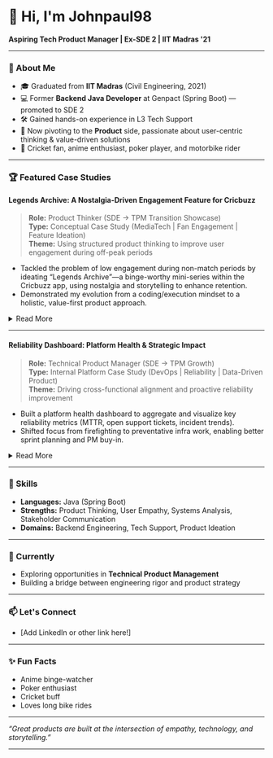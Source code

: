 # 👋 Hi, I'm Johnpaul98

**Aspiring Tech Product Manager | Ex-SDE 2 | IIT Madras '21**

---

### 🚀 About Me

- 🎓 Graduated from **IIT Madras** (Civil Engineering, 2021)
- 💻 Former **Backend Java Developer** at Genpact (Spring Boot) — promoted to SDE 2
- 🛠️ Gained hands-on experience in L3 Tech Support
- 🔄 Now pivoting to the **Product** side, passionate about user-centric thinking & value-driven solutions
- 🏏 Cricket fan, anime enthusiast, poker player, and motorbike rider

---

### 🏆 Featured Case Studies

#### Legends Archive: A Nostalgia-Driven Engagement Feature for Cricbuzz

> **Role:** Product Thinker (SDE → TPM Transition Showcase)  
> **Type:** Conceptual Case Study (MediaTech | Fan Engagement | Feature Ideation)  
> **Theme:** Using structured product thinking to improve user engagement during off-peak periods

- Tackled the problem of low engagement during non-match periods by ideating “Legends Archive”—a binge-worthy mini-series within the Cricbuzz app, using nostalgia and storytelling to enhance retention.
- Demonstrated my evolution from a coding/execution mindset to a holistic, value-first product approach.

<details>
<summary>Read More</summary>

#### 📌 Problem Statement
Cricket platforms like Cricbuzz see a sharp drop in user engagement during non-match periods. Younger fans who missed historic moments lack emotional connection, resulting in lower retention.

#### 👀 User Insight
> “I wish I could've seen Dhoni winning the 2007 T20 World Cup live… I was too young back then.”

#### 💡 Product Idea: *Legends Archive*
- **Format:** 3–5 min short episodes in a timeline narrative
- **Content:** Mix of motion graphics, interviews, fan reactions, and animated reenactments
- **Pilot Storyline:** "The Dhoni Journey – From Ranchi to 2007 WC Win"
- **Engagement Hook:** Nostalgia + Episodic Viewing → Emotional Retention Loop

#### 🛠️ MVP Design
- Video content using motion graphics + archival interviews
- Personalized recommendations
- Off-season distribution
- Brand sponsorships

#### 📈 Success Metrics
- +20% Avg. Session Time (off-season)
- >60% Completion Rate
- +15% Weekly Retention
- 3× Share Rate vs. generic highlights

#### 🔄 Product Thinking (SDE → TPM)
- User psychology (nostalgia, loyalty)
- Content ROI (animation vs. licensing)
- Engagement flywheel (episodic → return visits → monetization)

#### 🔮 Future Scope
- Expand to stories of more legends
- Add fan polls, trivia, sharable reels
- Offer multilingual versions

#### 🎯 Learnings & Reflection
- Spot user needs via emotion & behavior
- Frame solutions balancing **impact × feasibility**
- Think in **systems** (content × UX × business)
</details>

---

#### Reliability Dashboard: Platform Health & Strategic Impact

> **Role:** Technical Product Manager (SDE → TPM Growth)  
> **Type:** Internal Platform Case Study (DevOps | Reliability | Data-Driven Product)  
> **Theme:** Driving cross-functional alignment and proactive reliability improvement

- Built a platform health dashboard to aggregate and visualize key reliability metrics (MTTR, open support tickets, incident trends).
- Shifted focus from firefighting to preventative infra work, enabling better sprint planning and PM buy-in.

<details>
<summary>Read More</summary>

#### 📈 Strategic Impact

- Platform-wide visibility → better sprint planning for infra fixes
- Increased PM buy-in for addressing long-standing tech debt
- Enabled shift from firefighting to preventative reliability

#### 🧭 Learnings & Reflection

This project showcased my shift from “just fixing bugs” to driving **cross-functional, data-driven platform health initiatives**.

I learned how to:
- Frame technical work in terms of product/business value
- Align engineers, SRE, and product around shared reliability goals
- Build internal tooling as a **platform enabler**, not just support

#### 📁 Suggested GitHub Folder Structure

```
reliability-dashboard-case-study/
├── README.md
├── sample-dashboard-metrics.md      # Optional breakdown of metrics tracked
├── mock-screens.md                 # Wireframe or screenshot concepts (optional)
└── weekly-pulse-template.md        # Sample weekly summary template
```

✅ Ideal for TPM portfolios to showcase platform thinking, ownership, and alignment with long-term product goals.
</details>

---

### 💼 Skills

- **Languages:** Java (Spring Boot)
- **Strengths:** Product Thinking, User Empathy, Systems Analysis, Stakeholder Communication
- **Domains:** Backend Engineering, Tech Support, Product Ideation

---

### 🌱 Currently

- Exploring opportunities in **Technical Product Management**
- Building a bridge between engineering rigor and product strategy

---

### 📫 Let's Connect

- [Add LinkedIn or other link here!]

---

### ✨ Fun Facts

- Anime binge-watcher
- Poker enthusiast
- Cricket buff
- Loves long bike rides

---

*“Great products are built at the intersection of empathy, technology, and storytelling.”*

---
